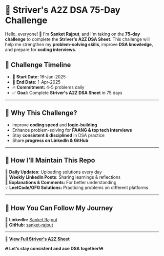 # 🚀 Striver's A2Z DSA 75-Day Challenge  

Hello, everyone! 👋 I'm **Sanket Rajput**, and I'm taking on the **75-day challenge** to complete the **Striver's A2Z DSA Sheet**. This challenge will help me strengthen my **problem-solving skills**, improve **DSA knowledge**, and prepare for **coding interviews**.  

## 📅 **Challenge Timeline**  
- 📆 **Start Date:** 16-Jan-2025  
- 🏁 **End Date:** 1-Apr-2025  
- 🔥 **Commitment:** 4-5 problems daily  
- ✅ **Goal:** Complete **Striver's A2Z DSA Sheet** in 75 days  

---

## 📌 **Why This Challenge?**  
- Improve **coding speed** and **logic-building**  
- Enhance problem-solving for **FAANG & top tech interviews**  
- Stay **consistent & disciplined** in DSA practice  
- Share **progress on LinkedIn & GitHub**  

---

## 📂 **How I’ll Maintain This Repo**  
📌 **Daily Updates:** Uploading solutions every day  
📢 **Weekly LinkedIn Posts:** Sharing learnings & reflections  
📝 **Explanations & Comments:** For better understanding  
💡 **LeetCode/GFG Solutions:** Practicing problems on different platforms  

---

## 🚀 **How You Can Follow My Journey**  
🌟 **LinkedIn:** [Sanket Rajput](https://www.linkedin.com/in/sanket-rajput-1b522b240/)  
📂 **GitHub:** [sanket-rajput](https://github.com/sanket-rajput)  

---

🔗 **[View Full Striver's A2Z Sheet](https://takeuforward.org/strivers-a2z-dsa-course/strivers-a2z-dsa-course-sheet-2/)**  

**🔥 Let’s stay consistent and ace DSA together!🔥**  

